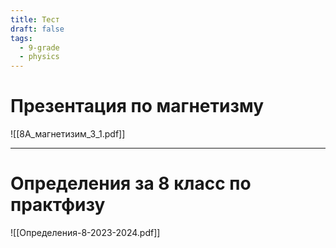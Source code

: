 ```yaml
---
title: Тест
draft: false
tags:
  - 9-grade
  - physics
---
```


# Презентация по магнетизму
![[8А_магнетизим_3_1.pdf]]

---

# Определения за 8 класс по практфизу

![[Определения-8-2023-2024.pdf]]